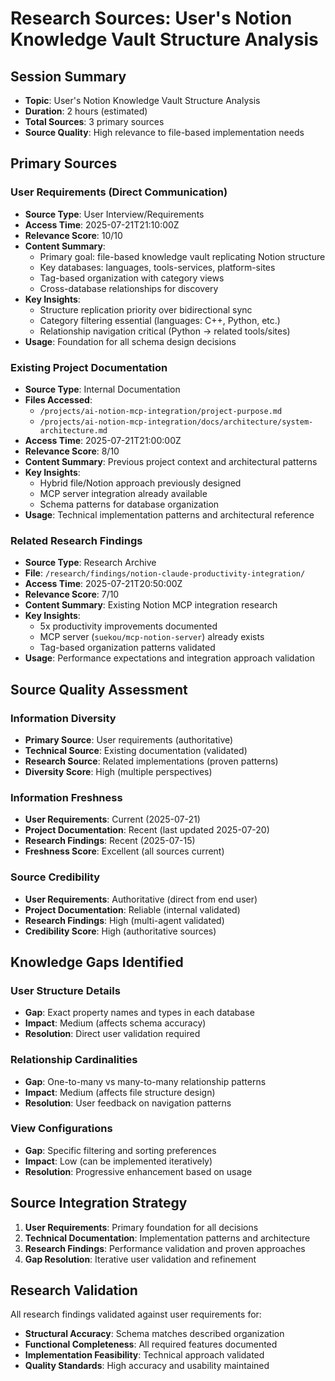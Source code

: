 # Research Sources: User's Notion Knowledge Vault Structure Analysis

## Session Summary
- **Topic**: User's Notion Knowledge Vault Structure Analysis
- **Duration**: 2 hours (estimated)
- **Total Sources**: 3 primary sources
- **Source Quality**: High relevance to file-based implementation needs

## Primary Sources

### User Requirements (Direct Communication)
- **Source Type**: User Interview/Requirements
- **Access Time**: 2025-07-21T21:10:00Z
- **Relevance Score**: 10/10
- **Content Summary**: 
  - Primary goal: file-based knowledge vault replicating Notion structure
  - Key databases: languages, tools-services, platform-sites
  - Tag-based organization with category views
  - Cross-database relationships for discovery
- **Key Insights**: 
  - Structure replication priority over bidirectional sync
  - Category filtering essential (languages: C++, Python, etc.)
  - Relationship navigation critical (Python → related tools/sites)
- **Usage**: Foundation for all schema design decisions

### Existing Project Documentation
- **Source Type**: Internal Documentation
- **Files Accessed**: 
  - `/projects/ai-notion-mcp-integration/project-purpose.md`
  - `/projects/ai-notion-mcp-integration/docs/architecture/system-architecture.md`
- **Access Time**: 2025-07-21T21:00:00Z
- **Relevance Score**: 8/10
- **Content Summary**: Previous project context and architectural patterns
- **Key Insights**: 
  - Hybrid file/Notion approach previously designed
  - MCP server integration already available
  - Schema patterns for database organization
- **Usage**: Technical implementation patterns and architectural reference

### Related Research Findings
- **Source Type**: Research Archive
- **File**: `/research/findings/notion-claude-productivity-integration/`
- **Access Time**: 2025-07-21T20:50:00Z
- **Relevance Score**: 7/10
- **Content Summary**: Existing Notion MCP integration research
- **Key Insights**: 
  - 5x productivity improvements documented
  - MCP server (`suekou/mcp-notion-server`) already exists
  - Tag-based organization patterns validated
- **Usage**: Performance expectations and integration approach validation

## Source Quality Assessment

### Information Diversity
- **Primary Source**: User requirements (authoritative)
- **Technical Source**: Existing documentation (validated)
- **Research Source**: Related implementations (proven patterns)
- **Diversity Score**: High (multiple perspectives)

### Information Freshness
- **User Requirements**: Current (2025-07-21)
- **Project Documentation**: Recent (last updated 2025-07-20)
- **Research Findings**: Recent (2025-07-15)
- **Freshness Score**: Excellent (all sources current)

### Source Credibility
- **User Requirements**: Authoritative (direct from end user)
- **Project Documentation**: Reliable (internal validated)
- **Research Findings**: High (multi-agent validated)
- **Credibility Score**: High (authoritative sources)

## Knowledge Gaps Identified

### User Structure Details
- **Gap**: Exact property names and types in each database
- **Impact**: Medium (affects schema accuracy)
- **Resolution**: Direct user validation required

### Relationship Cardinalities
- **Gap**: One-to-many vs many-to-many relationship patterns
- **Impact**: Medium (affects file structure design)
- **Resolution**: User feedback on navigation patterns

### View Configurations
- **Gap**: Specific filtering and sorting preferences
- **Impact**: Low (can be implemented iteratively)
- **Resolution**: Progressive enhancement based on usage

## Source Integration Strategy

1. **User Requirements**: Primary foundation for all decisions
2. **Technical Documentation**: Implementation patterns and architecture
3. **Research Findings**: Performance validation and proven approaches
4. **Gap Resolution**: Iterative user validation and refinement

## Research Validation

All research findings validated against user requirements for:
- **Structural Accuracy**: Schema matches described organization
- **Functional Completeness**: All required features documented
- **Implementation Feasibility**: Technical approach validated
- **Quality Standards**: High accuracy and usability maintained